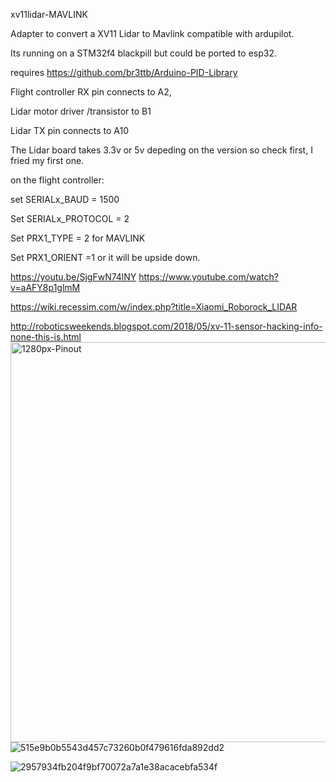 xv11lidar-MAVLINK 

Adapter to convert a XV11 Lidar to Mavlink compatible with ardupilot.

Its running on a STM32f4 blackpill but could be ported to esp32.

requires https://github.com/br3ttb/Arduino-PID-Library

Flight controller RX pin connects to A2,

Lidar motor driver /transistor to B1

Lidar TX pin connects to A10

The Lidar board takes 3.3v or 5v depeding on the version so check first, I fried my first one.

on the flight controller:

set SERIALx_BAUD = 1500

Set SERIALx_PROTOCOL = 2

Set PRX1_TYPE = 2 for MAVLINK

Set PRX1_ORIENT =1 or it will be upside down.

https://youtu.be/SjgFwN74lNY
https://www.youtube.com/watch?v=aAFY8p1glmM


https://wiki.recessim.com/w/index.php?title=Xiaomi_Roborock_LIDAR


http://roboticsweekends.blogspot.com/2018/05/xv-11-sensor-hacking-info-none-this-is.html
<img width="640" alt="1280px-Pinout" src="https://github.com/geofrancis/xv11lidar-MAVLINK/assets/5570278/6802f6b8-282d-441b-8cfe-17312df8e5ca">
![515e9b0b5543d457c73260b0f479616fda892dd2](https://github.com/geofrancis/xv11lidar-MAVLINK/assets/5570278/d950ff4e-e0f4-4bde-94fc-9804446b995f)

![2957934fb204f9bf70072a7a1e38acacebfa534f](https://github.com/geofrancis/xv11lidar-MAVLINK/assets/5570278/8ada8f21-1385-4306-b6bb-5f9f68f1df73)
